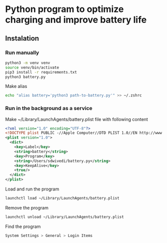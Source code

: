 # Python program to optimize charging and improve battery life

## Instalation

### Run manually

```bash
python3 -m venv venv 
source venv/bin/activate
pip3 install -r requirements.txt
python3 battery.py
```

Make alias

```bash
echo "alias battery='python3 path-to-battery.py'" >> ~/.zshrc
```

### Run in the background as a service

Make ~/Library/LaunchAgents/battery.plist file with following content

```xml
<?xml version="1.0" encoding="UTF-8"?>
<!DOCTYPE plist PUBLIC -//Apple Computer//DTD PLIST 1.0//EN http://www.apple.com/DTDs/PropertyList-1.0.dtd >
<plist version="1.0">
  <dict>
    <key>Label</key>
    <string>battery</string>
    <key>Program</key>
    <string>/Users/sdwivedi/battery.py</string>
    <key>KeepAlive</key>
    <true/>
  </dict>
</plist>
```

Load and run the program

```bash
launchctl load ~/Library/LaunchAgents/battery.plist
```

Remove the program 

```bash
launchctl unload ~/Library/LaunchAgents/battery.plist
```

Find the program

```bash
System Settings > General > Login Items
```
